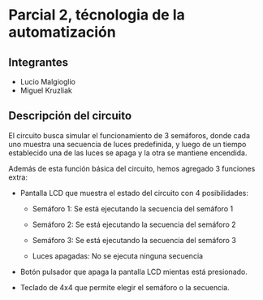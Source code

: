 # Parcial 2, técnologia de la automatización 
## Integrantes
* Lucio Malgioglio
* Miguel Kruzliak
## Descripción del circuito
El circuito busca simular el funcionamiento de 3 semáforos, donde cada uno muestra una secuencia de luces predefinida, y luego de un tiempo establecido una de las luces se apaga y la otra se mantiene encendida. 

Además de esta función básica del circuito, hemos agregado 3 funciones extra: 

 * Pantalla LCD que muestra el estado del circuito con 4 posibilidades: 

   - Semáforo 1: Se está ejecutando la secuencia del semáforo 1 

   - Semáforo 2: Se está ejecutando la secuencia del semáforo 2 

   - Semáforo 3: Se está ejecutando la secuencia del semáforo 3 

   - Luces apagadas: No se ejecuta ninguna secuencia 

* Botón pulsador que apaga la pantalla LCD mientas está presionado.
* Teclado de 4x4 que permite elegir el semáforo o la secuencia.
